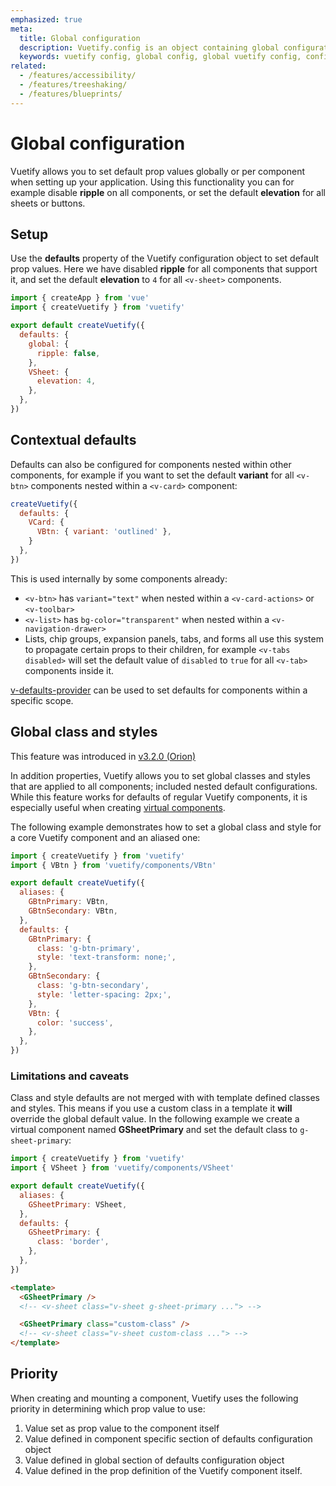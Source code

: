 ```yaml
---
emphasized: true
meta:
  title: Global configuration
  description: Vuetify.config is an object containing global configuration options that modify the bootstrapping of your project.
  keywords: vuetify config, global config, global vuetify config, configure vuetify options
related:
  - /features/accessibility/
  - /features/treeshaking/
  - /features/blueprints/
---
```


# Global configuration

Vuetify allows you to set default prop values globally or per component when setting up your application. Using this functionality you can for example disable **ripple** on all components, or set the default **elevation** for all sheets or buttons.

<entry />

## Setup

Use the **defaults** property of the Vuetify configuration object to set default prop values. Here we have disabled **ripple** for all components that support it, and set the default **elevation** to `4` for all `<v-sheet>` components.

```js { resource="src/plugins/vuetify.js" }
import { createApp } from 'vue'
import { createVuetify } from 'vuetify'

export default createVuetify({
  defaults: {
    global: {
      ripple: false,
    },
    VSheet: {
      elevation: 4,
    },
  },
})
```

## Contextual defaults

Defaults can also be configured for components nested within other components, for example if you want to set the default **variant** for all `<v-btn>` components nested within a `<v-card>` component:

```js { resource="src/plugins/vuetify.js" }
createVuetify({
  defaults: {
    VCard: {
      VBtn: { variant: 'outlined' },
    }
  },
})
```

This is used internally by some components already:

- `<v-btn>` has `variant="text"` when nested within a `<v-card-actions>` or `<v-toolbar>`
- `<v-list>` has `bg-color="transparent"` when nested within a `<v-navigation-drawer>`
- Lists, chip groups, expansion panels, tabs, and forms all use this system to propagate certain props to their children, for example `<v-tabs disabled>` will set the default value of `disabled` to `true` for all `<v-tab>` components inside it.

[v-defaults-provider](/components/defaults-providers/) can be used to set defaults for components within a specific scope.

## Global class and styles

<alert type="success">

This feature was introduced in [v3.2.0 (Orion)](https://github.com/vuetifyjs/vuetify/releases/tag/v3.2.0)

</alert>

In addition properties, Vuetify allows you to set global classes and styles that are applied to all components; included nested default configurations. While this feature works for defaults of regular Vuetify components, it is especially useful when creating [virtual components](/features/aliasing/#virtual-component-defaults).

The following example demonstrates how to set a global class and style for a core Vuetify component and an aliased one:

```js { resource="src/plugins/vuetify.js" }
import { createVuetify } from 'vuetify'
import { VBtn } from 'vuetify/components/VBtn'

export default createVuetify({
  aliases: {
    GBtnPrimary: VBtn,
    GBtnSecondary: VBtn,
  },
  defaults: {
    GBtnPrimary: {
      class: 'g-btn-primary',
      style: 'text-transform: none;',
    },
    GBtnSecondary: {
      class: 'g-btn-secondary',
      style: 'letter-spacing: 2px;',
    },
    VBtn: {
      color: 'success',
    },
  },
})
```

### Limitations and caveats

Class and style defaults are not merged with with template defined classes and styles. This means if you use a custom class in a template it **will** override the global default value. In the following example we create a virtual component named **GSheetPrimary** and set the default class to `g-sheet-primary`:

```js { resource="src/plugins/vuetify.js" }
import { createVuetify } from 'vuetify'
import { VSheet } from 'vuetify/components/VSheet'

export default createVuetify({
  aliases: {
    GSheetPrimary: VSheet,
  },
  defaults: {
    GSheetPrimary: {
      class: 'border',
    },
  },
})
```

```html
<template>
  <GSheetPrimary />
  <!-- <v-sheet class="v-sheet g-sheet-primary ..."> -->

  <GSheetPrimary class="custom-class" />
  <!-- <v-sheet class="v-sheet custom-class ..."> -->
</template>
```

## Priority

When creating and mounting a component, Vuetify uses the following priority in determining which prop value to use:

1. Value set as prop value to the component itself
2. Value defined in component specific section of defaults configuration object
3. Value defined in global section of defaults configuration object
4. Value defined in the prop definition of the Vuetify component itself.
